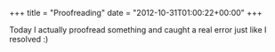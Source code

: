 +++
title = "Proofreading"
date = "2012-10-31T01:00:22+00:00"
+++

Today I actually proofread something and caught a real error just like I resolved :)
			
